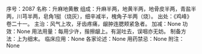 序号：2087
名称：升麻地黄散
组成：升麻半两，地黄半两，地骨皮半两，青盐半两，川芎半两，皂角1挺（烧灰），细辛减半，槐角子半两（烧）。
出处：《鸡峰》卷二十一。
主治：风气上攻，牙齿疼痛，龈肿连腮颊紧急者。
加减：None
功效：None
用法用量：每用少许，揩擦龈上。有涎吐去，误咽亦无妨。
制备方法：上为细末。
临床应用：None
各家论述：None
用药禁忌：None
附注：None

